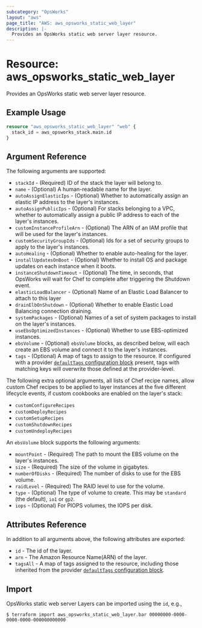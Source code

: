 ```yaml
---
subcategory: "OpsWorks"
layout: "aws"
page_title: "AWS: aws_opsworks_static_web_layer"
description: |-
  Provides an OpsWorks static web server layer resource.
---
```


# Resource: aws_opsworks_static_web_layer

Provides an OpsWorks static web server layer resource.

## Example Usage

```terraform
resource "aws_opsworks_static_web_layer" "web" {
  stack_id = aws_opsworks_stack.main.id
}
```

## Argument Reference

The following arguments are supported:

* `stackId` - (Required) ID of the stack the layer will belong to.
* `name` - (Optional) A human-readable name for the layer.
* `autoAssignElasticIps` - (Optional) Whether to automatically assign an elastic IP address to the layer's instances.
* `autoAssignPublicIps` - (Optional) For stacks belonging to a VPC, whether to automatically assign a public IP address to each of the layer's instances.
* `customInstanceProfileArn` - (Optional) The ARN of an IAM profile that will be used for the layer's instances.
* `customSecurityGroupIds` - (Optional) Ids for a set of security groups to apply to the layer's instances.
* `autoHealing` - (Optional) Whether to enable auto-healing for the layer.
* `installUpdatesOnBoot` - (Optional) Whether to install OS and package updates on each instance when it boots.
* `instanceShutdownTimeout` - (Optional) The time, in seconds, that OpsWorks will wait for Chef to complete after triggering the Shutdown event.
* `elasticLoadBalancer` - (Optional) Name of an Elastic Load Balancer to attach to this layer
* `drainElbOnShutdown` - (Optional) Whether to enable Elastic Load Balancing connection draining.
* `systemPackages` - (Optional) Names of a set of system packages to install on the layer's instances.
* `useEbsOptimizedInstances` - (Optional) Whether to use EBS-optimized instances.
* `ebsVolume` - (Optional) `ebsVolume` blocks, as described below, will each create an EBS volume and connect it to the layer's instances.
* `tags` - (Optional) A map of tags to assign to the resource. If configured with a provider [`defaultTags` configuration block](https://registry.terraform.io/providers/hashicorp/aws/latest/docs#default_tags-configuration-block) present, tags with matching keys will overwrite those defined at the provider-level.

The following extra optional arguments, all lists of Chef recipe names, allow
custom Chef recipes to be applied to layer instances at the five different
lifecycle events, if custom cookbooks are enabled on the layer's stack:

* `customConfigureRecipes`
* `customDeployRecipes`
* `customSetupRecipes`
* `customShutdownRecipes`
* `customUndeployRecipes`

An `ebsVolume` block supports the following arguments:

* `mountPoint` - (Required) The path to mount the EBS volume on the layer's instances.
* `size` - (Required) The size of the volume in gigabytes.
* `numberOfDisks` - (Required) The number of disks to use for the EBS volume.
* `raidLevel` - (Required) The RAID level to use for the volume.
* `type` - (Optional) The type of volume to create. This may be `standard` (the default), `io1` or `gp2`.
* `iops` - (Optional) For PIOPS volumes, the IOPS per disk.

## Attributes Reference

In addition to all arguments above, the following attributes are exported:

* `id` - The id of the layer.
* `arn` - The Amazon Resource Name(ARN) of the layer.
* `tagsAll` - A map of tags assigned to the resource, including those inherited from the provider [`defaultTags` configuration block](https://registry.terraform.io/providers/hashicorp/aws/latest/docs#default_tags-configuration-block).

## Import

OpsWorks static web server Layers can be imported using the `id`, e.g.,

```
$ terraform import aws_opsworks_static_web_layer.bar 00000000-0000-0000-0000-000000000000
```

<!-- cache-key: cdktf-0.17.0-pre.15 input-51a32f24ec74675395d961c835ed85fb90fd44ba4ef52cbcb83559fbafbe215f -->